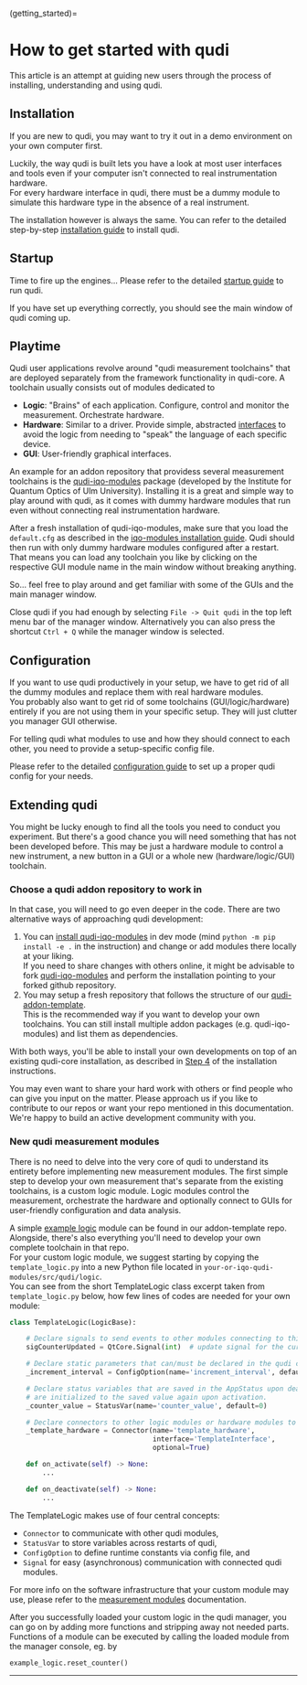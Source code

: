 
(getting_started)=
# How to get started with qudi
This article is an attempt at guiding new users through the process of installing, understanding 
and using qudi.

## Installation
If you are new to qudi, you may want to try it out in a demo environment on your own computer first.

Luckily, the way qudi is built lets you have a look at most user interfaces and tools even if your 
computer isn't connected to real instrumentation hardware.\
For every hardware interface in qudi, there must be a dummy module to simulate this hardware type 
in the absence of a real instrument.

The installation however is always the same. You can refer to the detailed step-by-step 
[installation guide](../setup/installation.md) to install qudi.

## Startup
Time to fire up the engines... Please refer to the detailed [startup guide](../setup/startup.md) to 
run qudi.

If you have set up everything correctly, you should see the main window of qudi coming up.

## Playtime
Qudi user applications revolve around "qudi measurement toolchains" that are deployed separately 
from the framework functionality in qudi-core. A toolchain usually consists out of modules 
dedicated to
- __Logic__: "Brains" of each application. Configure, control and monitor the measurement. 
Orchestrate hardware.
- __Hardware__: Similar to a driver. Provide simple, abstracted 
[interfaces](../design_concepts/hardware_interface.md) 
to avoid the logic from needing to "speak" the language of each specific device.
- __GUI__: User-friendly graphical interfaces.

An example for an addon repository that providess several measurement toolchains is the 
[qudi-iqo-modules](https://github.com/Ulm-IQO/qudi-iqo-modules) package (developed by the 
Institute for Quantum Optics of Ulm University). Installing it is a great and simple way to play around 
with qudi, as it comes with dummy hardware modules that run even without connecting real instrumentation hardware.

After a fresh installation of qudi-iqo-modules, make sure that you load the `default.cfg` as 
described in the [iqo-modules installation guide](https://github.com/Ulm-IQO/qudi-iqo-modules/blob/main/docs/installation_guide.md).
Qudi should then run with only dummy hardware modules configured after a restart. That means you 
can load any toolchain you like by clicking on the respective GUI module name in the main window 
without breaking anything.

So... feel free to play around and get familiar with some of the GUIs and the main manager window.

Close qudi if you had enough by selecting `File -> Quit qudi` in the top left menu bar of the 
manager window. Alternatively you can also press the shortcut `Ctrl + Q` while the manager window 
is selected.

## Configuration
If you want to use qudi productively in your setup, we have to get rid of all the dummy modules and 
replace them with real hardware modules.\
You probably also want to get rid of some toolchains (GUI/logic/hardware) entirely if you are not 
using them in your specific setup. They will just clutter you manager GUI otherwise.

For telling qudi what modules to use and how they should connect to each other, you need to provide
a setup-specific config file. 

Please refer to the detailed [configuration guide](../design_concepts/configuration.md) to set up a 
proper qudi config for your needs.


## Extending qudi
You might be lucky enough to find all the tools you need to conduct you experiment. But there's a 
good chance you will need something that has not been developed before.
This may be just a hardware module to control a new instrument, a new button in a GUI or a whole 
new (hardware/logic/GUI) toolchain.

### Choose a qudi addon repository to work in
In that case, you will need to go even deeper in the code. There are two alternative ways of 
approaching qudi development:
1. You can 
   [install qudi-iqo-modules](https://github.com/Ulm-IQO/qudi-iqo-modules/blob/main/docs/installation_guide.md) 
   in dev mode (mind `python -m pip install -e .` in the instruction) and change or add modules 
   there locally at your liking.  
   If you need to share changes with others online, it might be advisable to fork 
   [qudi-iqo-modules](https://github.com/Ulm-IQO/qudi-iqo-modules) and perform the installation 
   pointing to your forked github repository.
2. You may setup a fresh repository that follows the structure of our 
   [qudi-addon-template](https://github.com/Ulm-IQO/qudi-addon-template).  
   This is the recommended way if you want to develop your own toolchains. You can still install 
   multiple addon packages (e.g. qudi-iqo-modules) and list them as dependencies.

With both ways, you'll be able to install your own developments on top of an existing qudi-core 
installation, as described in 
[Step 4](../setup/installation.md#step-4-install-measurement-module-addons) of the installation 
instructions.

You may even want to share your hard work with others or find people who can give you input on the 
matter. Please approach us if you like to contribute to our repos or want your repo mentioned in 
this documentation.  
We're happy to build an active development community with you.


### New qudi measurement modules
There is no need to delve into the very core of qudi to understand its entirety before implementing 
new measurement modules.
The first simple step to develop your own measurement that's separate from the existing toolchains, 
is a custom logic module. Logic modules control the measurement, orchestrate the hardware and 
optionally connect to GUIs for user-friendly configuration and data analysis.

A simple [example logic](https://github.com/Ulm-IQO/qudi-addon-template/tree/main/src/qudi/logic) 
module can be found in our addon-template repo. Alongside, there's also everything you'll need to 
develop your own complete toolchain in that repo.  
For your custom logic module, we suggest starting by copying the `template_logic.py` into a new 
Python file located in `your-or-iqo-qudi-modules/src/qudi/logic`.  
You can see from the short TemplateLogic class excerpt taken from `template_logic.py` below, how 
few lines of codes are needed for your own module:

```python
class TemplateLogic(LogicBase):

    # Declare signals to send events to other modules connecting to this module
    sigCounterUpdated = QtCore.Signal(int)  # update signal for the current integer counter value

    # Declare static parameters that can/must be declared in the qudi configuration
    _increment_interval = ConfigOption(name='increment_interval', default=1, missing='warn')

    # Declare status variables that are saved in the AppStatus upon deactivation of the module and
    # are initialized to the saved value again upon activation.
    _counter_value = StatusVar(name='counter_value', default=0)

    # Declare connectors to other logic modules or hardware modules to interact with
    _template_hardware = Connector(name='template_hardware',
                                   interface='TemplateInterface',
                                   optional=True)

    def on_activate(self) -> None:
        ...

    def on_deactivate(self) -> None:
        ...
```

The TemplateLogic makes use of four central concepts: 
- `Connector` to communicate with other qudi modules,
- `StatusVar` to store variables across restarts of qudi, 
- `ConfigOption` to define runtime constants via config file, and 
- `Signal` for easy (asynchronous) communication with connected qudi modules. 

For more info on the software infrastructure that your custom module may use, please refer to the 
[measurement modules](../design_concepts/measurement_modules.md) documentation.

After you successfully loaded your custom logic in the qudi manager, you can go on by adding more 
functions and stripping away not needed parts.  
Functions of a module can be executed by calling the loaded module from the manager console, eg. by

```python
example_logic.reset_counter()
```

---
